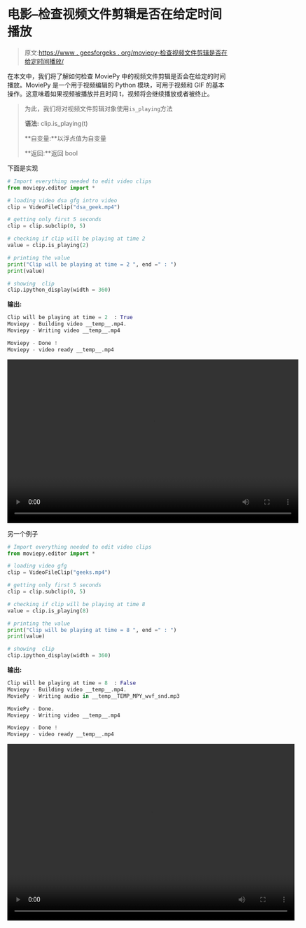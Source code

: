 # 电影–检查视频文件剪辑是否在给定时间播放

> 原文:[https://www . geesforgeks . org/moviepy-检查视频文件剪辑是否在给定时间播放/](https://www.geeksforgeeks.org/moviepy-checking-if-video-file-clip-is-playing-at-given-time/)

在本文中，我们将了解如何检查 MoviePy 中的视频文件剪辑是否会在给定的时间播放。MoviePy 是一个用于视频编辑的 Python 模块，可用于视频和 GIF 的基本操作。这意味着如果视频被播放并且时间 t，视频将会继续播放或者被终止。

> 为此，我们将对视频文件剪辑对象使用`is_playing`方法
> 
> **语法:** clip.is_playing(t)
> 
> **自变量:**以浮点值为自变量
> 
> **返回:**返回 bool

下面是实现

```py
# Import everything needed to edit video clips 
from moviepy.editor import *

# loading video dsa gfg intro video 
clip = VideoFileClip("dsa_geek.mp4") 

# getting only first 5 seconds 
clip = clip.subclip(0, 5) 

# checking if clip will be playing at time 2
value = clip.is_playing(2)

# printing the value
print("Clip will be playing at time = 2 ", end =" : ")
print(value)

# showing  clip 
clip.ipython_display(width = 360)
```

**输出:**

```py
Clip will be playing at time = 2  : True
Moviepy - Building video __temp__.mp4.
Moviepy - Writing video __temp__.mp4

Moviepy - Done !
Moviepy - video ready __temp__.mp4

```

<video class="wp-video-shortcode" id="video-475297-1" width="665" height="374" preload="metadata" controls=""><source type="video/mp4" src="https://media.geeksforgeeks.org/wp-content/uploads/20200825235530/1st2.mp4?_=1">[https://media.geeksforgeeks.org/wp-content/uploads/20200825235530/1st2.mp4](https://media.geeksforgeeks.org/wp-content/uploads/20200825235530/1st2.mp4)</video>

另一个例子

```py
# Import everything needed to edit video clips
from moviepy.editor import *

# loading video gfg
clip = VideoFileClip("geeks.mp4")

# getting only first 5 seconds
clip = clip.subclip(0, 5)

# checking if clip will be playing at time 8
value = clip.is_playing(8)

# printing the value
print("Clip will be playing at time = 8 ", end =" : ")
print(value)

# showing  clip 
clip.ipython_display(width = 360)
```

**输出:**

```py
Clip will be playing at time = 8  : False
Moviepy - Building video __temp__.mp4.
MoviePy - Writing audio in __temp__TEMP_MPY_wvf_snd.mp3

MoviePy - Done.
Moviepy - Writing video __temp__.mp4

Moviepy - Done !
Moviepy - video ready __temp__.mp4

```

<video class="wp-video-shortcode" id="video-475297-2" width="656" height="404" preload="metadata" controls=""><source type="video/mp4" src="https://media.geeksforgeeks.org/wp-content/uploads/20200825235546/2nd2.mp4?_=2">[https://media.geeksforgeeks.org/wp-content/uploads/20200825235546/2nd2.mp4](https://media.geeksforgeeks.org/wp-content/uploads/20200825235546/2nd2.mp4)</video>